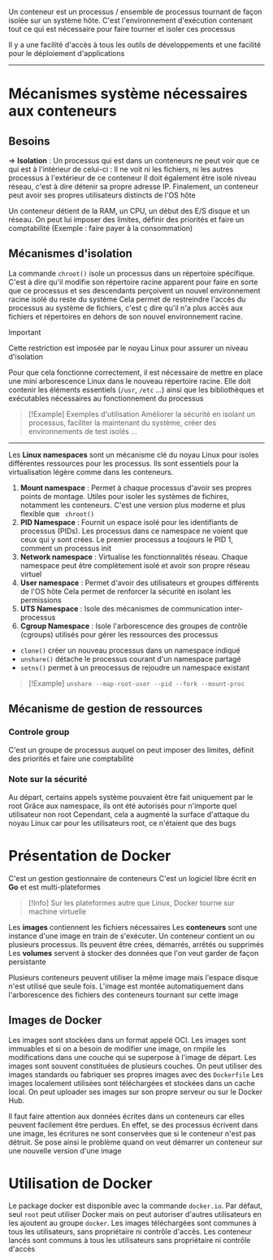Un conteneur est un processus / ensemble de processus tournant de façon isolée sur un système hôte. C'est l'environnement d'exécution contenant tout ce qui est nécessaire pour faire tourner et isoler ces processus

Il y a une facilité d'accès à tous les outils de développements et une facilité pour le déploiement d'applications

---

# Mécanismes système nécessaires aux conteneurs

## Besoins

=> **Isolation** : Un processus qui est dans un conteneurs ne peut voir que ce qui est à l'intérieur de celui-ci : Il ne voit ni les fichiers, ni les autres processus à l'extérieur de ce conteneur
Il doit également être isolé niveau réseau, c'est à dire détenir sa propre adresse IP. Finalement, un conteneur peut avoir ses propres utilisateurs distincts de l'OS hôte

Un conteneur détient de la RAM, un CPU, un début des E/S disque et un réseau. On peut lui imposer des limites, définir des priorités et faire un comptabilité (Exemple : faire payer à la consommation)

## Mécanismes d'isolation
La commande  `chroot()` isole un processus dans un répertoire spécifique. C'est à dire qu'il modifie son répertoire racine apparent pour faire en sorte que ce processus et ses descendants perçoivent un nouvel environnement racine isolé du reste du système
Cela permet de restreindre l'accès du processus au système de fichiers, c'est ç dire qu'il n'a plus accès aux fichiers et répertoires en dehors de son nouvel environnement racine.

>[!Important]
>Cette restriction est imposée par le noyau Linux pour assurer un niveau d'isolation

Pour que cela fonctionne correctement, il est nécessaire de mettre en place une mini arborescence Linux dans le nouveau répertoire racine. Elle doit contenir les éléments essentiels (`/usr`, `/etc` ...) ainsi que les bibliothèques et exécutables nécessaires au fonctionnement du processus

>[!Example] Exemples d'utilisation
>Améliorer la sécurité en isolant un processus, faciliter la maintenant du système, créer des environnements de test isolés ...

---

Les **Linux namespaces** sont un mécanisme clé du noyau Linux pour isoles différentes ressources pour les processus. Ils sont essentiels pour la virtualisation légère comme dans les conteneurs.
1. **Mount namespace** : Permet à chaque processus d'avoir ses propres points de montage. Utiles pour isoler les systèmes de fichires, notamment les conteneurs. C'est une version plus moderne et plus flexible que ` chroot()`
2. **PID Namespace** : Fournit un espace isolé pour les identifiants de processus (PIDs). Les processus dans ce namespace ne voient que ceux qui y sont crées. Le premier processus a toujours le PID 1, comment un processus init
3. **Network namespace** : Virtualise les fonctionnalités réseau. Chaque namespace peut être complètement isolé et avoir son propre réseau virtuel
4. **User namespace** : Permet d'avoir des utilisateurs et groupes différents de l'OS hôte Cela permet de renforcer la sécurité en isolant les permissions
5. **UTS Namespace** : Isole des mécanismes de communication inter-processus
6. **Cgroup Namespace** : Isole l'arborescence des groupes de contrôle (cgroups) utilisés pour gérer les ressources des processus

- `clone()` créer un nouveau processus dans un namespace indiqué
- `unshare()` détache le processus courant d'un namespace partagé
- `setns()` permet à un preocessus de rejoudre un namespace existant

>[!Example]
>`unshare --map-root-user --pid --fork --mount-proc`

## Mécanisme de gestion de ressources
### Controle group
C'est un groupe de processus auquel on peut imposer des limites, définit des priorités et faire une comptabilité

### Note sur la sécurité
Au départ, certains appels système pouvaient être fait uniquement par le root Grâce aux namespace, ils ont été autorisés pour n'importe quel utilisateur non root Cependant, cela a augmenté la surface d'attaque du noyau Linux car pour les utilisateurs root, ce n'étaient que des bugs

# Présentation de Docker
C'est un gestion gestionnaire de conteneurs C'est un logiciel libre écrit en **Go** et est multi-plateformes

>[!Info]
>Sur les plateformes autre que Linux, Docker tourne sur machine virtuelle

Les **images** contiennent les fichiers nécessaires
Les **conteneurs** sont une instance d'une image en train de s'exécuter. Un conteneur contient un ou plusieurs processus. Ils peuvent être crées, démarrés, arrêtés ou supprimés
Les **volumes** servent à stocker des données que l'on veut garder de façon persistante

Plusieurs conteneurs peuvent utiliser la même image mais l'espace disque n'est utilisé que seule fois. L'image est montée automatiquement dans l'arborescence des fichiers des conteneurs tournant sur cette image

## Images de Docker
Les images sont stockées dans un format appelé OCI. Les images sont immuables et si on a besoin de modifier une image, on rmpile les modifications dans une couche qui se superpose à l'image de départ. Les images sont souvent constituées de plusieurs couches. On peut utiliser des images standards ou fabriquer ses propres images avec des `Dockerfile`
Les images localement utilisées sont téléchargées et stockées dans un cache local. On peut uploader ses images sur son propre serveur ou sur le Docker Hub.

Il faut faire attention aux données écrites dans un conteneurs car elles peuvent facilement être perdues. En effet, se des processus écrivent dans une image, les écritures ne sont conservées que si le conteneur n'est pas détruit. Se pose ainsi le problème quand on veut démarrer un conteneur sur une nouvelle version d'une image

# Utilisation de Docker
Le package docker est disponible avec la commande `docker.io`. Par défaut, seul `root` peut utiliser Docker mais on peut autoriser d'autres utilisateurs en les ajoutent au groupe `docker`. Les images téléchargées sont communes à tous les utilisateurs, sans propriétaire ni contrôle d'accès. Les conteneur lancés sont communs à tous les utilisateurs sans propriétaire ni contrôle d'accès